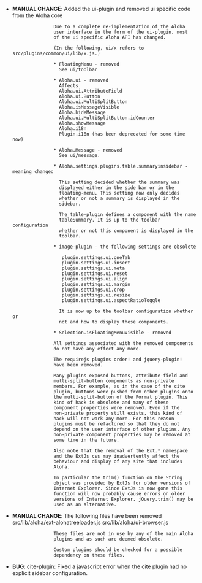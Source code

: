 - **MANUAL CHANGE**: Added the ui-plugin and removed ui specific code from the Aloha core

                     Due to a complete re-implementation of the Aloha
                     user interface in the form of the ui-plugin, most
                     of the ui specific Aloha API has changed.

                     (In the following, ui/x refers to src/plugins/common/ui/lib/x.js.)

                     * FloatingMenu - removed
                       See ui/toolbar

                     * Aloha.ui - removed
                       Affects
                       Aloha.ui.AttributeField
                       Aloha.ui.Button
                       Aloha.ui.MultiSplitButton
                       Aloha.isMessageVisible
                       Aloha.hideMessage
                       Aloha.ui.MultiSplitButton.idCounter
                       Aloha.showMessage
                       Aloha.i18n
                       Plugin.i18n (has been deprecated for some time now)

                     * Aloha.Message - removed
                       See ui/message.

                     * Aloha.settings.plugins.table.summaryinsidebar - meaning changed

                       This setting decided whether the summary was
                       displayed either in the side bar or in the
                       floating-menu. This setting now only decides
                       whether or not a summary is displayed in the
                       sidebar.

                       The table-plugin defines a component with the name
                       tableSummary. It is up to the toolbar configuration
                       whether or not this component is displayed in the
                       toolbar.

                     * image-plugin - the following settings are obsolete

                        plugin.settings.ui.oneTab
            			plugin.settings.ui.insert
                        plugin.settings.ui.meta
                        plugin.settings.ui.reset
                        plugin.settings.ui.align
                        plugin.settings.ui.margin
                        plugin.settings.ui.crop
                        plugin.settings.ui.resize
                        plugin.settings.ui.aspectRatioToggle

                       It is now up to the toolbar configuration whether or
                       not and how to display these components.

                     * Selection.isFloatingMenuVisible - removed
 
                     All settings associated with the removed components
                     do not have any effect any more.

                     The requirejs plugins order! and jquery-plugin!
                     have been removed.

                     Many plugins exposed buttons, attribute-field and
                     multi-split-button components as non-private
                     members. For example, as in the case of the cite
                     plugin, buttons were pushed from other plugins onto
                     the multi-split-button of the Format plugin. This
                     kind of hack is obsolete and many of these
                     component properties were removed. Even if the
                     non-private property still exists, this kind of
                     hack will not work any more. For this reason
                     plugins must be refactored so that they do not
                     depend on the user interface of other plugins. Any
                     non-private component properties may be removed at
                     some time in the future.

                     Also note that the removal of the Ext.* namespace
                     and the ExtJs css may inadvertently affect the
                     behaviour and display of any site that includes
                     Aloha.

                     In particular the trim() function on the String
                     object was provided by ExtJs for older versions of
                     Internet Explorer. Since ExtJs is now gone this
                     function will now probably cause errors on older
                     versions of Internet Explorer. jQuery.trim() may be
                     used as an alternative.

- **MANUAL CHANGE**: The following files have been removed
                     src/lib/aloha/ext-alohatreeloader.js
                     src/lib/aloha/ui-browser.js

                     These files are not in use by any of the main Aloha
                     plugins and as such are deemed obsolete.

                     Custom plugins should be checked for a possible
                     dependency on these files.

- **BUG**: cite-plugin: Fixed a javascript error when the cite plugin had no explicit sidebar configuration.
